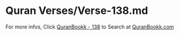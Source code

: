 # Quran Verses/Verse-138.md 

For more infos, Click [QuranBookk - 138](https://www.quranbookk.com/quran/search?q=138) to Search at [QuranBookk.com](http://quranbookk.com/)